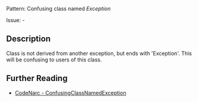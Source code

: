 Pattern: Confusing class named _Exception_

Issue: -

## Description

Class is not derived from another exception, but ends with 'Exception'. This will be confusing to users of this class.

## Further Reading

* [CodeNarc - ConfusingClassNamedException](https://codenarc.github.io/CodeNarc/codenarc-rules-exceptions.html#confusingclassnamedexception-rule)